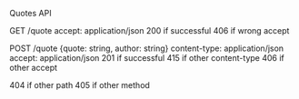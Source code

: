Quotes API

GET /quote
accept: application/json
200 if successful
406 if wrong accept

POST /quote
{quote: string, author: string}
content-type: application/json
accept: application/json
201 if successful
415 if other content-type
406 if other accept

404 if other path
405 if other method